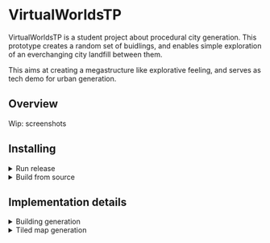 # VirtualWorldsTP

VirtualWorldsTP is a student project about procedural city generation.
This prototype creates a random set of buidlings, and enables simple exploration of an everchanging city landfill between them.

This aims at creating a megastructure like explorative feeling, and serves as tech demo for urban generation.

## Overview

Wip: screenshots

## Installing

<details><summary>Run release</summary>
<p>

WIP: release instalation doc

[Download lastest release](https://github.com/Ikeiwa/VirtualWorldsTP/releases/latest)
</p>
</details>
<details><summary>Build from source</summary>
<p>

 - Clone the repository using git.
```bash
git clone https://github.com/Ikeiwa/VirtualWorldsTP
```
 - Open the root folder as a unity project
 - Either run in unity editor, or follow [unity build procedure](https://docs.unity3d.com/Manual/PublishingBuilds.html).

</p>
</details>

## Implementation details

<details><summary>Building generation</summary>
<p>
WIP
</p>
</details>
<details><summary>Tiled map generation</summary>
<p>
WIP
</p>
</details>
